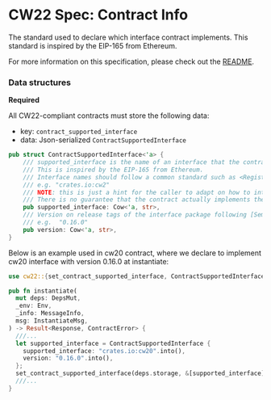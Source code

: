 # CW22 Spec: Contract Info

The standard used to declare which interface contract implements. This standard is inspired by the EIP-165 from
Ethereum.

For more information on this specification, please check out the
[README](https://github.com/CosmWasm/cw-plus/blob/main/packages/cw22/README.md).

### Data structures

**Required**

All CW22-compliant contracts must store the following data:

* key: `contract_supported_interface`
* data: Json-serialized `ContractSupportedInterface`

```rust
pub struct ContractSupportedInterface<'a> {
    /// supported_interface is the name of an interface that the contract supports. 
    /// This is inspired by the EIP-165 from Ethereum.
    /// Interface names should follow a common standard such as <Registry Domain>:<Crate Name> in Rust crate registry.
    /// e.g. "crates.io:cw2"
    /// NOTE: this is just a hint for the caller to adapt on how to interact with this contract.
    /// There is no guarantee that the contract actually implements the interface.
    pub supported_interface: Cow<'a, str>,
    /// Version on release tags of the interface package following [SemVer](https://semver.org/) guideline.
    /// e.g.  "0.16.0"
    pub version: Cow<'a, str>,
}
```

Below is an example used in cw20 contract, where we declare to implement cw20 interface with version 0.16.0 at
instantiate:

```rust
use cw22::{set_contract_supported_interface, ContractSupportedInterface};

pub fn instantiate(
  mut deps: DepsMut,
  _env: Env,
  _info: MessageInfo,
  msg: InstantiateMsg,
) -> Result<Response, ContractError> {
  ///...
  let supported_interface = ContractSupportedInterface {
    supported_interface: "crates.io:cw20".into(),
    version: "0.16.0".into(),
  };
  set_contract_supported_interface(deps.storage, &[supported_interface])?;
  ///...
}
```
